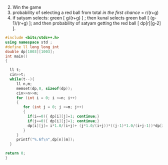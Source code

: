 


2. Win the game
  1. probability of selecting a red ball from total *in the first chance* = r/(r+g)
  2. if satyam selects: green [ g/(r+g) ] ; then kunal selects green ball [ (g-1)/(r+g) ]; and then probability of satyam getting the red ball [ dp[r][g-2] ].


```c++
#include <bits/stdc++.h> 
using namespace std ;
#define ll long long int
double dp[1003][1003];
int main()
{

  ll t;
  cin>>t;
  while(t--){
     ll n,m;
     memset(dp,0, sizeof(dp));
     cin>>n>>m;
     for (int i = 0; i <=n; i++)
     {
        for (int j = 0; j <=m; j++)
        {
          if(i==0){ dp[i][j]=1; continue;}
          if(j==0){ dp[i][j]=1; continue;}
          dp[i][j]= i*1.0/(i+j)+ (j*1.0/(i+j))*((j-1)*1.0/(i+j-1))*dp[i][j-2];
        }
     }
     printf("%.6f\n",dp[n][m]);
  }

return 0;
}
```
